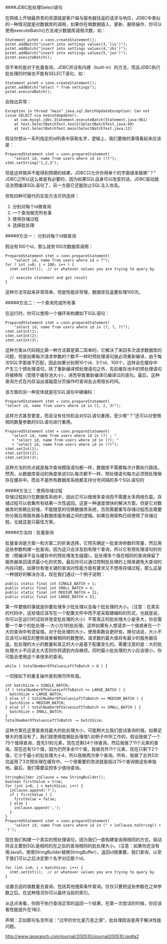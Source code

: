 ####JDBC批处理Select语句

在网络上开销最昂贵的资源就是客户端与服务器往返的请求与响应，JDBC中类似的一种情况就是对数据库的调用，如果你在做数据插入、更新、删除操作，你可以使用executeBatch()方法减少数据库调用次数，如：  

    Statement pstmt = conn.createStatement();
    pstmt.addBatch("insert into settings values(3,'liu')");
    pstmt.addBatch("insert into settings values(4,'zhi')");
    pstmt.addBatch("insert into settings values(5,'jun')");
    pstmt.executeBatch();

但不幸的是对于批量查询，JDBC并没有内建（built-in）的方法，而且JDBC执行批处理的时候也不能有SELECT语句，如：  

    Statement pstmt = conn.createStatement();
	pstmt.addBatch("select * from settings");
	pstmt.executeBatch();

会抛出异常：  

    Exception in thread "main" java.sql.BatchUpdateException: Can not issue SELECT via executeUpdate().
    	at com.mysql.jdbc.Statement.executeBatch(Statement.java:961)
    	at test.SelectBatchTest.test2(SelectBatchTest.java:49)
    	at test.SelectBatchTest.main(SelectBatchTest.java:12)

假设你想从一系列指定的id列表中获取名字，逻辑上，我们要做的事情看起来应该是：  

    PreparedStatement stmt = conn.prepareStatement(
        "select id, name from users where id in (?)");
    stmt.setString("1,2,3");

但是这样做并不能得到预期的结果，JDBC只允许你用单个的字面值来替换“？” JDBC之所以这么做是有必要的，因为如果SQL自身可以改变的话，JDBC驱动就没法预编译SQL语句了，另一方面它还能防止SQL注入攻击。  

但有四种可替代的实现方法可供选择：  

1. 分别对每个id做查询  
2. 一个查询做完所有事  
3. 使用存储过程  
4. 选择批处理 

#####方法一： 分别对每个id做查询

假设有100个id，那么就有100次数据库调用：  

    PreparedStatement stmt = conn.prepareStatement(
        "select id, name from users where id = ?");
    for ( int i=0; i < 100; i++ ) {
      stmt.setInt(i);  // or whatever values you are trying to query by

      // execute statement and get result
    }
这种方法写起来非常简单，但是性能非常慢，数据库往返要处理100次。  

#####方法二：一个查询完成所有事  

在运行时，你可以使用一个循环来构建如下SQL语句：  

    PreparedStatement stmt = conn.prepareStatement(
        "select id, name from users where id in (?, ?, ?)");
    stmt.setInt(1);
    stmt.setInt(2);
    stmt.setInt(3);

这种方案从代码相比第一种方法算是第二简单的，它解决了来回多次请求数据库的问题，但是如果每次请求参数的个数不一样时预处理语句就必须重新编译，由于每次SQL字面值不匹配，因此如果分别用10个id、3个id、100个，这样会在缓存中产生三个预处理语句。除了重新编译预处理语句之外，先前缓存池中的预处理语句将被移除（受限于缓存池大小），进而导致重新编译已编译过的语句。最后，这种查询方式在内存溢出或磁盘分页操作时查询会占用很长时间。  

该方案的另一种变体就是在SQL语句中硬编码：

    PreparedStatement stmt = conn.prepareStatement(
    "select id, name from users where id in (1, 2, 3)");

这样方式甚至更差，而且没有任何机会对SQL语句重用，至少用“？”还可以对使用相同数量参数的SQL语句进行重用。  

    PreparedStatement stmt = conn.prepareStatement(
       "select id, name from users where id in (?) ; "   
       + "select id, name from users where id in (?); "
       + "select id, name from users where id in (?)");
    stmt.setInt(1);
    stmt.setInt(2);
    stmt.setInt(3);

这种方法的优点就是每次查询模版语句都一样，数据库不需要每次计算执行路径。然而，从数据库驱动的角度来说SQL每次都不一样，预处理语句每次必须预处理保存在缓存中。而且不是所有数据库系统都支持分号间隔的多个SQL语句的  

#####方法三：使用存储过程  
存储过程执行在数据库系统中，因此它可以做很多查询而不需要太多网络负载，存储过程可以收集所有结果一次性返回。这是一种速度很快的解决方案。但是它对数据库的依赖比较强，不能随意的切换数据库系统，否则需要重写存储过程而且需要你分离应用服务器与数据库服务器之间的逻辑。如果应用架构已经使用了存储过程，无疑这是只最佳方案。  

#####方法四：批量查询

批量查询是方案一和方案二的折衷选择，它预先确定一批查询参数的常量，然后用这些参数构建一批查询。因为这只会涉及到有限个查询，所以它有预处理语句的优势（预编译不会与缓存中的预处理发生碰撞）。批处理多个值在相同的查询保留了服务器来回请求最小化的优势。最后你可以通过控制批处理的上限来避免大查询的内存问题。如果你有很关键的查询对性能方面有要求又不想用存储过程，那么这是一种很好的解决办法，现在我们通过一个例子说明：  

    public static final int SINGLE_BATCH = 1;
    public static final int SMALL_BATCH = 4;
    public static final int MEDIUM_BATCH = 11;
    public static final int LARGE_BATCH = 51;

第一件要做的事就是你要处理多少批处理以及每个批处理的大小。（注意：在真实的代码中，这些值应该写在一个配置文件中而不是采取硬编码的形式，也就是说，你可以在运行时试验并改变批处理的大小）不管真正的批处理大小是多大，你总需要一个单个的批处理---大小为1的批处理。这样如果有人想请求一个值或者在一个大的查询中有遗留值。对于批处理的大小，使用素数会更好些。换句话说，大小不应该可以相互的整除或者被相同的数整除。请求数的最大值将有最少的服务器往返。批处理的大小的数量和真正的大小是基于配置变化的。需要注意的是：大的批处理大小不应该太大否则你将遇到内存麻烦。同时最小批处理的大小应该很小，你可能会使用这个来很多的查询。  

    while ( totalNumberOfValuesLeftToBatch > 0 ) {

一切按如下的重复操作直到用尽所有值。  

    int batchSize = SINGLE_BATCH;
    if ( totalNumberOfValuesLeftToBatch >= LARGE_BATCH ) {
      batchSize = LARGE_BATCH;
    } else if ( totalNumberOfValuesLeftToBatch >= MEDIUM_BATCH ) {
      batchSize = MEDIUM_BATCH;
    } else if ( totalNumberOfValuesLeftToBatch >= SMALL_BATCH ) {
      batchSize = SMALL_BATCH;
    }
    totalNumberOfValuesLeftToBatch -= batchSize; 

这种方案在这里是查找最大的批处理大小，可能稍大比我们尝试查询的值。如果足够大的值没有了，我们就使用耽搁批处理值1.如例子中所工作的，假设我做了一个75个值得查询，首先51的元素，现在还剩24个待查询，然后我做了11个元素的查询。现在还有13个值，因为仍然多余11个值，我做另外11个元素，现在只剩下2个值，它少于最小的批处理大小4，所以我做两次单个查询。所有，我做了总共5次往返用了3次预处理在缓存中。一个很重要的改进就是超过75个查询做这些单独地。最后，我们需要监控多少值待查询。  


    StringBuilder inClause = new StringBuilder();
    boolean firstValue = true;
    for (int i=0; i < batchSize; i++) {
      inClause.append('?');
      if ( firstValue ) {
        firstValue = false;
      } else {
        inClause.append(',');
      }
    }
    PreparedStatement stmt = conn.prepareStatement(
        "select id, name from users where id in (" + inClause.toString() + ')');

现在我们构建一个真实的预处理语句，因为我们一直构建查询用相同的方式，驱动将会主要到SQL是相同的在之后的查询相同的批处理大小。（注意：如果你还没有用Java5，使用StringBuilder替换StringBuffer），返回id很重要，我们查询，以至于我们可以之后决定那个名字对应那个id。  

    for (int i=0; i < batchSize; i++) {
      stmt.setInt(i);  // or whatever values you are trying to query by
    }

设置合适的值数量去查询，包括其他搜索条件查询。仅仅只要把这些参数在之举参数之后。在这种情况你可以最终当前的索引。  


从这点来看，你刚干执行查询正常的返回一个结果，在第一次尝试的时候，你应该看性能提升在1和2.

声明：正如那句名言所说：“过早的优化是万恶之源”，批处理因该是用于解决性能问题。

http://www.javaranch.com/journal/200510/Journal200510.jsp#a2
